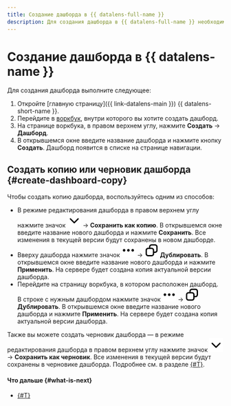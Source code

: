 ```yaml
---
title: Создание дашборда в {{ datalens-full-name }}
description: Для создания дашборда в {{ datalens-full-name }} необходимо на главной странице сервиса нажать Создать дашборд. В открывшемся окне введите название дашборда. Дашборд появится в списке на странице навигации.
---
```


# Создание дашборда в {{ datalens-name }}

Для создания дашборда выполните следующее:



1. Откройте [главную страницу]({{ link-datalens-main }}) {{ datalens-short-name }}.
1. Перейдите в [воркбук](../../concepts/index.md#workbooks-and-collections), внутри которого вы хотите создать дашборд.
1. На странице воркбука, в правом верхнем углу, нажмите **Создать** → **Дашборд**.
1. В открывшемся окне введите название дашборда и нажмите кнопку **Создать**. Дашборд появится в списке на странице навигации.


## Создать копию или черновик дашборда {#create-dashboard-copy}

Чтобы создать копию дашборда, воспользуйтесь одним из способов:

* В режиме редактирования дашборда в правом верхнем углу нажмите значок ![image](../../../_assets/console-icons/chevron-down.svg) → **Сохранить как копию**. В открывшемся окне введите название нового дашборда и нажмите **Сохранить**. Все изменения в текущей версии будут сохранены в новом дашборде.
* Вверху дашборда нажмите значок ![image](../../../_assets/console-icons/ellipsis.svg) → ![image](../../../_assets/console-icons/copy.svg) **Дублировать**. В открывшемся окне введите название нового дашборда и нажмите **Применить**. На сервере будет создана копия актуальной версии дашборда.
* Перейдите на страницу воркбука, в котором расположен дашборд. В строке с нужным дашбордом нажмите значок ![image](../../../_assets/console-icons/ellipsis.svg) → ![image](../../../_assets/console-icons/copy.svg) **Дублировать**. В открывшемся окне введите название нового дашборда и нажмите **Применить**. На сервере будет создана копия актуальной версии дашборда.

Также вы можете создать черновик дашборда — в режиме редактирования дашборда в правом верхнем углу нажмите значок ![image](../../../_assets/console-icons/chevron-down.svg) → **Сохранить как черновик**. Все изменения в текущей версии будут сохранены в черновике дашборда. Подробнее см. в разделе [{#T}](../../dashboard/versioning.md).

#### Что дальше {#what-is-next}

* [{#T}](add-chart.md)
